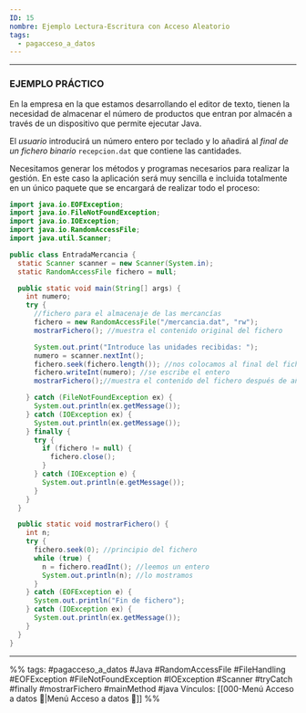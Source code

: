 ```yaml
---
ID: 15
nombre: Ejemplo Lectura-Escritura con Acceso Aleatorio
tags:
  - pagacceso_a_datos
---
```

___
### EJEMPLO PRÁCTICO 
En la empresa en la que estamos desarrollando el editor de texto, tienen la necesidad de almacenar el número de productos que entran por almacén a través de un dispositivo que permite ejecutar Java. 

El _usuario_ introducirá un número entero por teclado y lo añadirá al _final de un fichero binario_ ``recepcion.dat`` que contiene las cantidades. 

Necesitamos generar los métodos y programas necesarios para realizar la gestión. En este caso la aplicación será muy sencilla e incluida totalmente en un único paquete que se encargará de realizar todo el proceso:

```java
import java.io.EOFException;
import java.io.FileNotFoundException;
import java.io.IOException;
import java.io.RandomAccessFile;
import java.util.Scanner;

public class EntradaMercancia {
  static Scanner scanner = new Scanner(System.in);
  static RandomAccessFile fichero = null;

  public static void main(String[] args) {
    int numero;
    try {
      //fichero para el almacenaje de las mercancías
      fichero = new RandomAccessFile("/mercancia.dat", "rw");
      mostrarFichero(); //muestra el contenido original del fichero

      System.out.print("Introduce las unidades recibidas: ");
      numero = scanner.nextInt();
      fichero.seek(fichero.length()); //nos colocamos al final del fichero
      fichero.writeInt(numero); //se escribe el entero
      mostrarFichero();//muestra el contenido del fichero después de añadir el número

    } catch (FileNotFoundException ex) {
      System.out.println(ex.getMessage());
    } catch (IOException ex) {
      System.out.println(ex.getMessage());
    } finally {
      try {
        if (fichero != null) {
          fichero.close();
        }
      } catch (IOException e) {
        System.out.println(e.getMessage());
      }
    }
  }

  public static void mostrarFichero() {
    int n;
    try {
      fichero.seek(0); //principio del fichero
      while (true) {
        n = fichero.readInt(); //leemos un entero
        System.out.println(n); //lo mostramos
      }
    } catch (EOFException e) {
      System.out.println("Fin de fichero");
    } catch (IOException ex) {
      System.out.println(ex.getMessage());
    }
  }
}

```


___
%%
tags: #pagacceso_a_datos  #Java #RandomAccessFile #FileHandling #EOFException #FileNotFoundException #IOException #Scanner #tryCatch #finally #mostrarFichero #mainMethod #java
Vínculos:  [[000-Menú Acceso a datos 📃|Menú Acceso a datos 📃]]
%%
